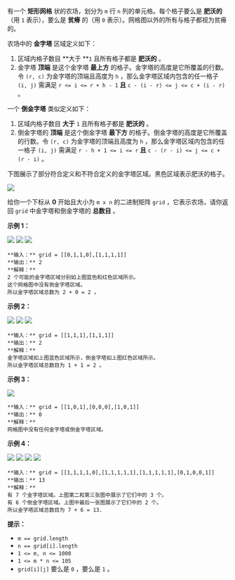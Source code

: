 有一个 **矩形网格**  状的农场，划分为 `m` 行 `n` 列的单元格。每个格子要么是 **肥沃的**  （用 `1` 表示），要么是 **贫瘠**
的（用 `0` 表示）。网格图以外的所有与格子都视为贫瘠的。

农场中的  **金字塔**  区域定义如下：

  1. 区域内格子数目 **大于  **`1` 且所有格子都是 **肥沃的**  。
  2. 金字塔 **顶端**  是这个金字塔 **最上方**  的格子。金字塔的高度是它所覆盖的行数。令 `(r, c)` 为金字塔的顶端且高度为 `h` ，那么金字塔区域内包含的任一格子 `(i, j)` 需满足 `r <= i <= r + h - 1`  **且**  `c - (i - r) <= j <= c + (i - r)` 。

一个 **倒金字塔**  类似定义如下：

  1. 区域内格子数目 **大于**  `1` 且所有格子都是 **肥沃的**  。
  2. 倒金字塔的 **顶端**  是这个倒金字塔 **最下方**  的格子。倒金字塔的高度是它所覆盖的行数。令 `(r, c)` 为金字塔的顶端且高度为 `h` ，那么金字塔区域内包含的任一格子 `(i, j)` 需满足 `r - h + 1 <= i <= r` **且** `c - (r - i) <= j <= c + (r - i)` 。

下图展示了部分符合定义和不符合定义的金字塔区域。黑色区域表示肥沃的格子。

![](https://assets.leetcode.com/uploads/2021/11/08/image.png)

给你一个下标从 **0**  开始且大小为 `m x n` 的二进制矩阵 `grid` ，它表示农场，请你返回 `grid` 中金字塔和倒金字塔的
**总数目**  。



**示例 1：**

![](https://assets.leetcode.com/uploads/2021/10/23/eg11.png)
![](https://assets.leetcode.com/uploads/2021/10/23/exa12.png)
![](https://assets.leetcode.com/uploads/2021/10/23/exa13.png)

    
    
    **输入：** grid = [[0,1,1,0],[1,1,1,1]]
    **输出：** 2
    **解释：**
    2 个可能的金字塔区域分别如上图蓝色和红色区域所示。
    这个网格图中没有倒金字塔区域。
    所以金字塔区域总数为 2 + 0 = 2 。
    

**示例 2：**

![](https://assets.leetcode.com/uploads/2021/10/23/eg21.png)
![](https://assets.leetcode.com/uploads/2021/10/23/exa22.png)
![](https://assets.leetcode.com/uploads/2021/10/23/exa23.png)

    
    
    **输入：** grid = [[1,1,1],[1,1,1]]
    **输出：** 2
    **解释：**
    金字塔区域如上图蓝色区域所示，倒金字塔如上图红色区域所示。
    所以金字塔区域总数目为 1 + 1 = 2 。
    

**示例 3：**

![](https://assets.leetcode.com/uploads/2021/10/23/eg3.png)

    
    
    **输入：** grid = [[1,0,1],[0,0,0],[1,0,1]]
    **输出：** 0
    **解释：**
    网格图中没有任何金字塔或倒金字塔区域。
    

**示例 4：**

![](https://assets.leetcode.com/uploads/2021/10/23/eg41.png)
![](https://assets.leetcode.com/uploads/2021/10/23/eg42.png)
![](https://assets.leetcode.com/uploads/2021/10/23/eg43.png)
![](https://assets.leetcode.com/uploads/2021/10/23/eg44.png)

    
    
    **输入：** grid = [[1,1,1,1,0],[1,1,1,1,1],[1,1,1,1,1],[0,1,0,0,1]]
    **输出：** 13
    **解释：**
    有 7 个金字塔区域。上图第二和第三张图中展示了它们中的 3 个。
    有 6 个倒金字塔区域。上图中最后一张图展示了它们中的 2 个。
    所以金字塔区域总数目为 7 + 6 = 13.
    



**提示：**

  * `m == grid.length`
  * `n == grid[i].length`
  * `1 <= m, n <= 1000`
  * `1 <= m * n <= 105`
  * `grid[i][j]` 要么是 `0` ，要么是 `1` 。

